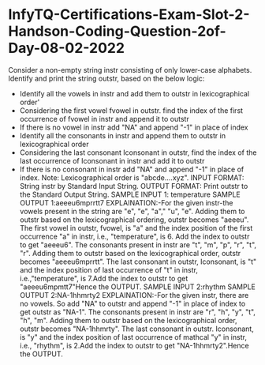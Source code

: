 # InfyTQ-Certifications-Exam-Slot-2-Handson-Coding-Question-2of-Day-08-02-2022
Consider a non-empty string instr consisting of only lower-case alphabets. 
Identify and print the string outstr, based on the below logic: 
* Identify all the vowels in instr and add them to outstr in lexicographical order' 
* Considering the first vowel fvowel in outstr. find the index of the first occurrence of fvowel in instr and append it to outstr 
* If there is no vowel in instr add "NA" and append "-1" in place of index 
* Identify all the consonants in instr and append them to outstr in lexicographical order 
* Considering the last consonant Iconsonant in outstr, find the index of the last occurrence of Iconsonant in instr and add it to outstr 
* If there is no consonant in instr add "NA" and append "-1" in place of index. 
Note: Lexicographical order is "abcde....xyz".
INPUT FORMAT: String instr by Standard Input String.
OUTPUT FORMAT: Print outstr to the Standard Output String.
SAMPLE INPUT 1: temperature
SAMPLE OUTPUT 1:aeeeu6mprrtt7
EXPLAINATION:-For the given instr-the vowels present in the string are "e", "e", "a"," "u", "e". 
Adding them to outstr based on the lexicographical ordering, outstr becomes "aeeeu". 
The first vowel in outstr, fvowel, is "a" and the index position of the first occurrence "a" in instr,
i.e., "temperature", is 6. Add the index to outstr to get "aeeeu6".
The consonants present in instr are "t", "m", "p", "r", "t", "r". 
Adding them to outstr based on the lexicographical order, outstr becomes "aeeeu6mprrtt". 
The last consonant in outstr, Iconsonant, is "t" and the index position of last occurrence of "t" in instr, 
i.e.,"temperature", is 7.Add the index to outstr to get "aeeeu6mpmtt7"Hence the OUTPUT.
SAMPLE INPUT 2:rhythm
SAMPLE OUTPUT 2:NA-1hhmrty2
EXPLAINATION:-For the given instr, there are no vowels. So add "NA" to outstr and append "-1" in place of index to get outstr as "NA-1".
The consonants present in instr are "r", "h", "y", "t", "h", "m". 
Adding them to outstr based on the lexicographical order, outstr becomes "NA-1hhmrty". 
The last consonant in outstr. Iconsonant, is "y" and the index position of last occurrence of mathcal "y" in instr, 
i.e., "rhythm", is 2.Add the index to outstr to get "NA-1hhmrty2".Hence the OUTPUT.
